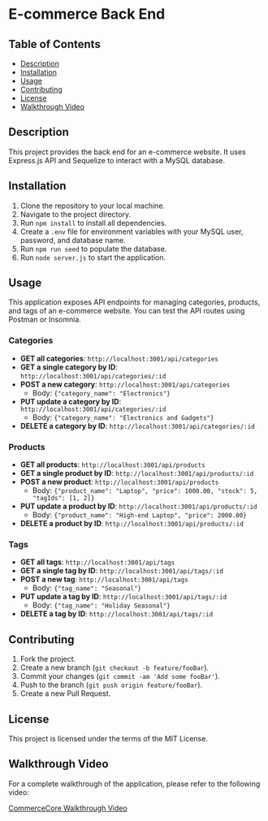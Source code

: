 # E-commerce Back End

## Table of Contents

- [Description](#description)
- [Installation](#installation)
- [Usage](#usage)
- [Contributing](#contributing)
- [License](#license)
- [Walkthrough Video](#walkthrough-video)

## Description

This project provides the back end for an e-commerce website. It uses Express.js API and Sequelize to interact with a MySQL database.

## Installation

1. Clone the repository to your local machine.
2. Navigate to the project directory.
3. Run `npm install` to install all dependencies.
4. Create a `.env` file for environment variables with your MySQL user, password, and database name.
5. Run `npm run seed` to populate the database.
6. Run `node server.js` to start the application.

## Usage

This application exposes API endpoints for managing categories, products, and tags of an e-commerce website. You can test the API routes using Postman or Insomnia.

### Categories

- **GET all categories**: `http://localhost:3001/api/categories`
- **GET a single category by ID**: `http://localhost:3001/api/categories/:id`
- **POST a new category**: `http://localhost:3001/api/categories`
  - Body: `{"category_name": "Electronics"}`
- **PUT update a category by ID**: `http://localhost:3001/api/categories/:id`
  - Body: `{"category_name": "Electronics and Gadgets"}`
- **DELETE a category by ID**: `http://localhost:3001/api/categories/:id`

### Products

- **GET all products**: `http://localhost:3001/api/products`
- **GET a single product by ID**: `http://localhost:3001/api/products/:id`
- **POST a new product**: `http://localhost:3001/api/products`
  - Body: `{"product_name": "Laptop", "price": 1000.00, "stock": 5, "tagIds": [1, 2]}`
- **PUT update a product by ID**: `http://localhost:3001/api/products/:id`
  - Body: `{"product_name": "High-end Laptop", "price": 2000.00}`
- **DELETE a product by ID**: `http://localhost:3001/api/products/:id`

### Tags

- **GET all tags**: `http://localhost:3001/api/tags`
- **GET a single tag by ID**: `http://localhost:3001/api/tags/:id`
- **POST a new tag**: `http://localhost:3001/api/tags`
  - Body: `{"tag_name": "Seasonal"}`
- **PUT update a tag by ID**: `http://localhost:3001/api/tags/:id`
  - Body: `{"tag_name": "Holiday Seasonal"}`
- **DELETE a tag by ID**: `http://localhost:3001/api/tags/:id`

## Contributing

1. Fork the project.
2. Create a new branch (`git checkout -b feature/fooBar`).
3. Commit your changes (`git commit -am 'Add some fooBar'`).
4. Push to the branch (`git push origin feature/fooBar`).
5. Create a new Pull Request.

## License

This project is licensed under the terms of the MIT License. 

## Walkthrough Video

For a complete walkthrough of the application, please refer to the following video:

[CommerceCore Walkthrough Video](./CommerceCore-walkthrough.webm)

